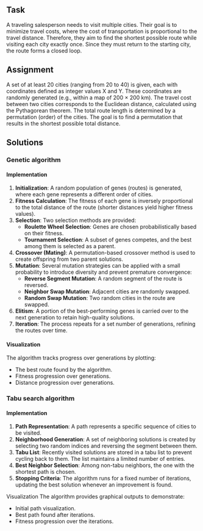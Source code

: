 ## Task
A traveling salesperson needs to visit multiple cities. Their goal is to minimize travel costs, where the cost of transportation is proportional to the travel distance. Therefore, they aim to find the shortest possible route while visiting each city exactly once. Since they must return to the starting city, the route forms a closed loop.

## Assignment
A set of at least 20 cities (ranging from 20 to 40) is given, each with coordinates defined as integer values X and Y. These coordinates are randomly generated (e.g., within a map of 200 × 200 km). The travel cost between two cities corresponds to the Euclidean distance, calculated using the Pythagorean theorem. The total route length is determined by a permutation (order) of the cities. The goal is to find a permutation that results in the shortest possible total distance.

## Solutions
### Genetic algorithm

#### Implementation

1. **Initialization**: A random population of genes (routes) is generated, where each gene represents a different order of cities.
2. **Fitness Calculation**: The fitness of each gene is inversely proportional to the total distance of the route (shorter distances yield higher fitness values).
3. **Selection**: Two selection methods are provided:
   - **Roulette Wheel Selection**: Genes are chosen probabilistically based on their fitness.
   - **Tournament Selection**: A subset of genes competes, and the best among them is selected as a parent.
4. **Crossover (Mating)**: A permutation-based crossover method is used to create offspring from two parent solutions.
5. **Mutation**: Several mutation strategies can be applied with a small probability to introduce diversity and prevent premature convergence:
   - **Reverse Segment Mutation**: A random segment of the route is reversed.
   - **Neighbor Swap Mutation**: Adjacent cities are randomly swapped.
   - **Random Swap Mutation**: Two random cities in the route are swapped.
6. **Elitism**: A portion of the best-performing genes is carried over to the next generation to retain high-quality solutions.
7. **Iteration**: The process repeats for a set number of generations, refining the routes over time.

#### Visualization

The algorithm tracks progress over generations by plotting:
- The best route found by the algorithm.
- Fitness progression over generations.
- Distance progression over generations.


### Tabu search algorithm

#### Implementation 

1. **Path Representation**: A path represents a specific sequence of cities to be visited.
2. **Neighborhood Generation**: A set of neighboring solutions is created by selecting two random indices and reversing the segment between them.
3. **Tabu List**: Recently visited solutions are stored in a tabu list to prevent cycling back to them. The list maintains a limited number of entries.
4. **Best Neighbor Selection**: Among non-tabu neighbors, the one with the shortest path is chosen.
5. **Stopping Criteria**: The algorithm runs for a fixed number of iterations, updating the best solution whenever an improvement is found.

Visualization
The algorithm provides graphical outputs to demonstrate:
- Initial path visualization.
- Best path found after iterations.
- Fitness progression over the iterations.
